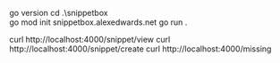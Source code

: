  go version
 cd .\snippetbox\
 go mod init snippetbox.alexedwards.net
 go run .


 curl http://localhost:4000/snippet/view
 curl http://localhost:4000/snippet/create
 curl http://localhost:4000/missing